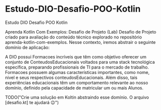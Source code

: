 # Estudo-DIO-Desafio-POO-Kotlin
Estudo DIO Desafio POO Kotlin

Aprenda Kotlin Com Exemplos: Desafio de Projeto (Lab)
Desafio de Projeto criado para avaliação do conteúdo técnico explorado no repositório aprenda-kotlin-com-exemplos. Nesse contexto, iremos abstrair o seguinte domínio de aplicação:

A DIO possui Formacoes incríveis que têm como objetivo oferecer um conjunto de ConteudosEducacionais voltados para uma stack tecnológica específica, preparando profissionais de TI para o mercado de trabalho. Formacoes possuem algumas características importantes, como nome, nivel e seus respectivos conteudosEducacionais. Além disso, tais experiências educacionais têm um comportamento relevante ao nosso domínio, definido pela capacidade de matricular um ou mais Alunos.

TODO("Crie uma solução em Koltin abstraindo esse domínio. O arquivo [desafio.kt] te ajudará 😉")
